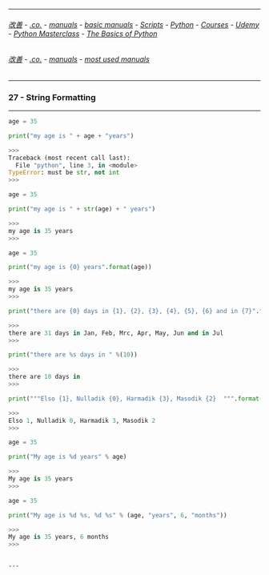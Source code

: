 

---

###### [改善](https://github.com/ttltrk/0C/blob/master/README.MD) - [.co.](https://github.com/ttltrk/PRG/blob/master/CODING.MD) - [manuals](https://github.com/ttltrk/PRG/blob/master/MAN.MD) - [basic manuals](https://github.com/ttltrk/PRG/blob/master/MANUALS.MD) - [Scripts](https://github.com/ttltrk/PRG/blob/master/PY/DOC/SC/SC.MD) - [Python](https://github.com/ttltrk/PRG/blob/master/PY/DOC/OPYM/OPYM.MD) - [Courses](https://github.com/ttltrk/PRG/blob/master/PY/DOC/OPYM/13/COURSES.MD) - [Udemy](https://github.com/ttltrk/PRG/blob/master/PY/DOC/OPYM/13/06/UDEMY.MD) - [Python Masterclass](https://github.com/ttltrk/PRG/blob/master/PY/DOC/PYMASCL/PYMASCL.MD) - [The Basics of Python](https://github.com/ttltrk/PRG/blob/master/PY/DOC/PYMASCL/05/05.MD)

###### [改善](https://github.com/ttltrk/0C/blob/master/README.MD) - [.co.](https://github.com/ttltrk/PRG/blob/master/CODING.MD) - [manuals](https://github.com/ttltrk/PRG/blob/master/MAN.MD) - [most used manuals](https://github.com/ttltrk/PRG/blob/master/MUM.MD) 

---

### 27 - String Formatting

---

```python
age = 35

print("my age is " + age + "years")

>>>
Traceback (most recent call last):
  File "python", line 3, in <module>
TypeError: must be str, not int
>>>
```

```python
age = 35

print("my age is " + str(age) + " years")

>>>
my age is 35 years
>>>
```

```python
age = 35

print("my age is {0} years".format(age))

>>>
my age is 35 years
>>>
```

```python
print("there are {0} days in {1}, {2}, {3}, {4}, {5}, {6} and in {7}".format(31, "Jan", "Feb", "Mrc", "Apr", "May", "Jun", "Jul"))

>>>
there are 31 days in Jan, Feb, Mrc, Apr, May, Jun and in Jul
>>>
```

```python
print("there are %s days in " %(10))

>>>
there are 10 days in 
>>>
```

```python
print("""Elso {1}, Nulladik {0}, Harmadik {3}, Masodik {2}  """.format(0, 1, 2, 3))

>>>
Elso 1, Nulladik 0, Harmadik 3, Masodik 2  
>>>
```

```python
age = 35

print("My age is %d years" % age)

>>>
My age is 35 years
>>>
```

```python
age = 35

print("My age is %d %s, %d %s" % (age, "years", 6, "months"))

>>>
My age is 35 years, 6 months
>>>
```

```

---
